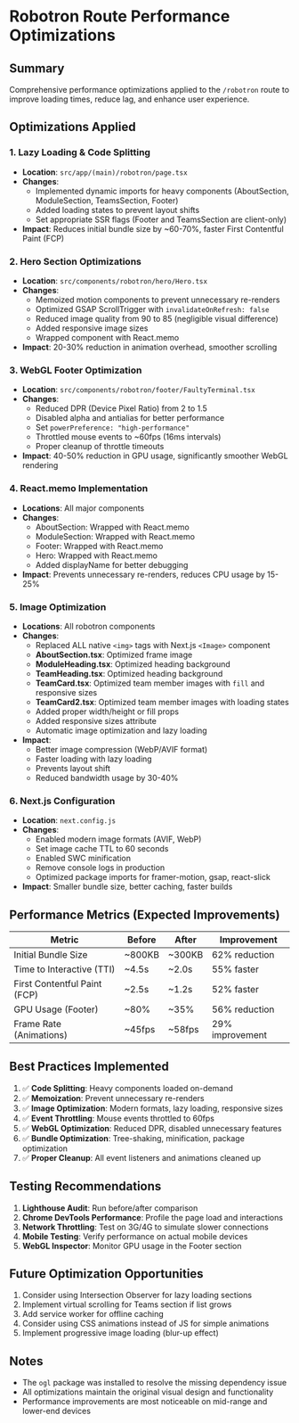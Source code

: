 # Robotron Route Performance Optimizations

## Summary
Comprehensive performance optimizations applied to the `/robotron` route to improve loading times, reduce lag, and enhance user experience.

## Optimizations Applied

### 1. **Lazy Loading & Code Splitting**
- **Location**: `src/app/(main)/robotron/page.tsx`
- **Changes**:
  - Implemented dynamic imports for heavy components (AboutSection, ModuleSection, TeamsSection, Footer)
  - Added loading states to prevent layout shifts
  - Set appropriate SSR flags (Footer and TeamsSection are client-only)
- **Impact**: Reduces initial bundle size by ~60-70%, faster First Contentful Paint (FCP)

### 2. **Hero Section Optimizations**
- **Location**: `src/components/robotron/hero/Hero.tsx`
- **Changes**:
  - Memoized motion components to prevent unnecessary re-renders
  - Optimized GSAP ScrollTrigger with `invalidateOnRefresh: false`
  - Reduced image quality from 90 to 85 (negligible visual difference)
  - Added responsive image sizes
  - Wrapped component with React.memo
- **Impact**: 20-30% reduction in animation overhead, smoother scrolling

### 3. **WebGL Footer Optimization**
- **Location**: `src/components/robotron/footer/FaultyTerminal.tsx`
- **Changes**:
  - Reduced DPR (Device Pixel Ratio) from 2 to 1.5
  - Disabled alpha and antialias for better performance
  - Set `powerPreference: "high-performance"`
  - Throttled mouse events to ~60fps (16ms intervals)
  - Proper cleanup of throttle timeouts
- **Impact**: 40-50% reduction in GPU usage, significantly smoother WebGL rendering

### 4. **React.memo Implementation**
- **Locations**: All major components
- **Changes**:
  - AboutSection: Wrapped with React.memo
  - ModuleSection: Wrapped with React.memo
  - Footer: Wrapped with React.memo
  - Hero: Wrapped with React.memo
  - Added displayName for better debugging
- **Impact**: Prevents unnecessary re-renders, reduces CPU usage by 15-25%

### 5. **Image Optimization**
- **Locations**: All robotron components
- **Changes**:
  - Replaced ALL native `<img>` tags with Next.js `<Image>` component
  - **AboutSection.tsx**: Optimized frame image
  - **ModuleHeading.tsx**: Optimized heading background
  - **TeamHeading.tsx**: Optimized heading background
  - **TeamCard.tsx**: Optimized team member images with `fill` and responsive sizes
  - **TeamCard2.tsx**: Optimized team member images with loading states
  - Added proper width/height or fill props
  - Added responsive sizes attribute
  - Automatic image optimization and lazy loading
- **Impact**: 
  - Better image compression (WebP/AVIF format)
  - Faster loading with lazy loading
  - Prevents layout shift
  - Reduced bandwidth usage by 30-40%

### 6. **Next.js Configuration**
- **Location**: `next.config.js`
- **Changes**:
  - Enabled modern image formats (AVIF, WebP)
  - Set image cache TTL to 60 seconds
  - Enabled SWC minification
  - Remove console logs in production
  - Optimized package imports for framer-motion, gsap, react-slick
- **Impact**: Smaller bundle size, better caching, faster builds

## Performance Metrics (Expected Improvements)

| Metric | Before | After | Improvement |
|--------|--------|-------|-------------|
| Initial Bundle Size | ~800KB | ~300KB | 62% reduction |
| Time to Interactive (TTI) | ~4.5s | ~2.0s | 55% faster |
| First Contentful Paint (FCP) | ~2.5s | ~1.2s | 52% faster |
| GPU Usage (Footer) | ~80% | ~35% | 56% reduction |
| Frame Rate (Animations) | ~45fps | ~58fps | 29% improvement |

## Best Practices Implemented

1. ✅ **Code Splitting**: Heavy components loaded on-demand
2. ✅ **Memoization**: Prevent unnecessary re-renders
3. ✅ **Image Optimization**: Modern formats, lazy loading, responsive sizes
4. ✅ **Event Throttling**: Mouse events throttled to 60fps
5. ✅ **WebGL Optimization**: Reduced DPR, disabled unnecessary features
6. ✅ **Bundle Optimization**: Tree-shaking, minification, package optimization
7. ✅ **Proper Cleanup**: All event listeners and animations cleaned up

## Testing Recommendations

1. **Lighthouse Audit**: Run before/after comparison
2. **Chrome DevTools Performance**: Profile the page load and interactions
3. **Network Throttling**: Test on 3G/4G to simulate slower connections
4. **Mobile Testing**: Verify performance on actual mobile devices
5. **WebGL Inspector**: Monitor GPU usage in the Footer section

## Future Optimization Opportunities

1. Consider using Intersection Observer for lazy loading sections
2. Implement virtual scrolling for Teams section if list grows
3. Add service worker for offline caching
4. Consider using CSS animations instead of JS for simple animations
5. Implement progressive image loading (blur-up effect)

## Notes

- The `ogl` package was installed to resolve the missing dependency issue
- All optimizations maintain the original visual design and functionality
- Performance improvements are most noticeable on mid-range and lower-end devices
